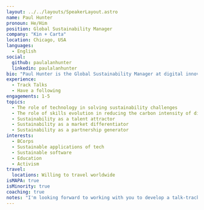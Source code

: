 ```yaml
---
layout: ../../layouts/SpeakerLayout.astro
name: Paul Hunter
pronoun: He/Him
position: Global Sustainability Manager
company: "Kin + Carta"
location: Chicago, USA
languages:
  - English
social:
  github: paulalanhunter
  linkedin: paulalanhunter
bio: "Paul Hunter is the Global Sustainability Manager at digital innovation consultancy Kin + Carta, the first BCorp on the London Stock Exchange. He owns the development of tech-oriented sustainability solutions for the global firm. He has been featured in various magazines, whitepapers, and conferences around the globe on the role that tech is playing in solving some of the greatest sustainability challenges of our time."
experience:
  - Track Talks
  - Have a following
engagements: 1-5
topics:
  - The role of technology in solving sustainability challenges
  - The role of skills evolution in reducing the carbon intensity of digital innovation consulting
  - Sustainability as a talent attractor
  - Sustainability as a market differentiator
  - Sustainability as a partnership generator
interests:
  - BCorps
  - Sustainable applications of tech
  - Sustainable software
  - Education
  - Activism
travel:
  locations: Willing to travel worldwide
isMAPA: true
isMinority: true
coaching: true
notes: "I'm looking forward to working with you to develop a talk-track in line with your objectives!"
---
```

